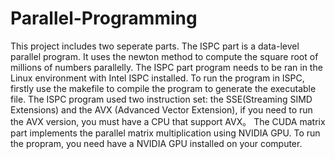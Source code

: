 # Parallel-Programming
This project includes two seperate parts.
The ISPC part is a data-level parallel program. It uses the newton method to compute the square root of millions of numbers parallelly.
The ISPC part program needs to be ran in the Linux environment with Intel ISPC installed. 
To run the program in ISPC, firstly use the makefile to compile the program to generate the executable file.
The ISPC program used two instruction set: the SSE(Streaming SIMD Extensions) and the AVX (Advanced Vector Extension), if you need to run the AVX version, you must have a CPU that support AVX。
The CUDA matrix part implements the parallel matrix multiplication using NVIDIA GPU. To run the propram, you need have a NVIDIA GPU installed on your computer.
